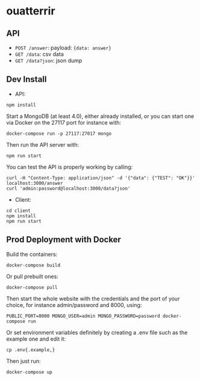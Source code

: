 # ouatterrir

## API

* `POST /answer`: payload: `{data: answer}`
* `GET /data`: csv data
* `GET /data?json`: json dump


## Dev Install

- API:

```
npm install
```

Start a MongoDB (at least 4.0), either already installed, or you can start one via Docker on the 27117 port for instance with:
```
docker-compose run -p 27117:27017 mongo
```

Then run the API server with:
```
npm run start
```

You can test the API is properly working by calling:
```
curl -H "Content-Type: application/json" -d '{"data": {"TEST": "OK"}}' localhost:3000/answer
curl 'admin:password@localhost:3000/data?json'
```

- Client:

```
cd client
npm install
npm run start
```

## Prod Deployment with Docker

Build the containers:
```
docker-compose build
```

Or pull prebuilt ones:
```
docker-compose pull
```

Then start the whole website with the credentials and the port of your choice, for instance admin/password and 8000, using:
```
PUBLIC_PORT=8000 MONGO_USER=admin MONGO_PASSWORD=password docker-compose run
```

Or set environment variables definitely by creating a .env file such as the example one and edit it:
```
cp .env{.example,}
```

Then just run:
```
docker-compose up
```
